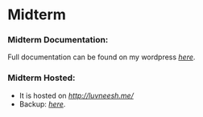 # Midterm

### Midterm Documentation:
Full documentation can be found on my wordpress *[here](http://sites.bxmc.poly.edu/~luvneeshmugrai/WebDev/index.php/2017/03/20/midterm-doc/)*.

### Midterm Hosted:
* It is hosted on *http://luvneesh.me/*
* Backup: *[here](http://sites.bxmc.poly.edu/~luvneeshmugrai/WebDev_HW/Midterm/)*.

